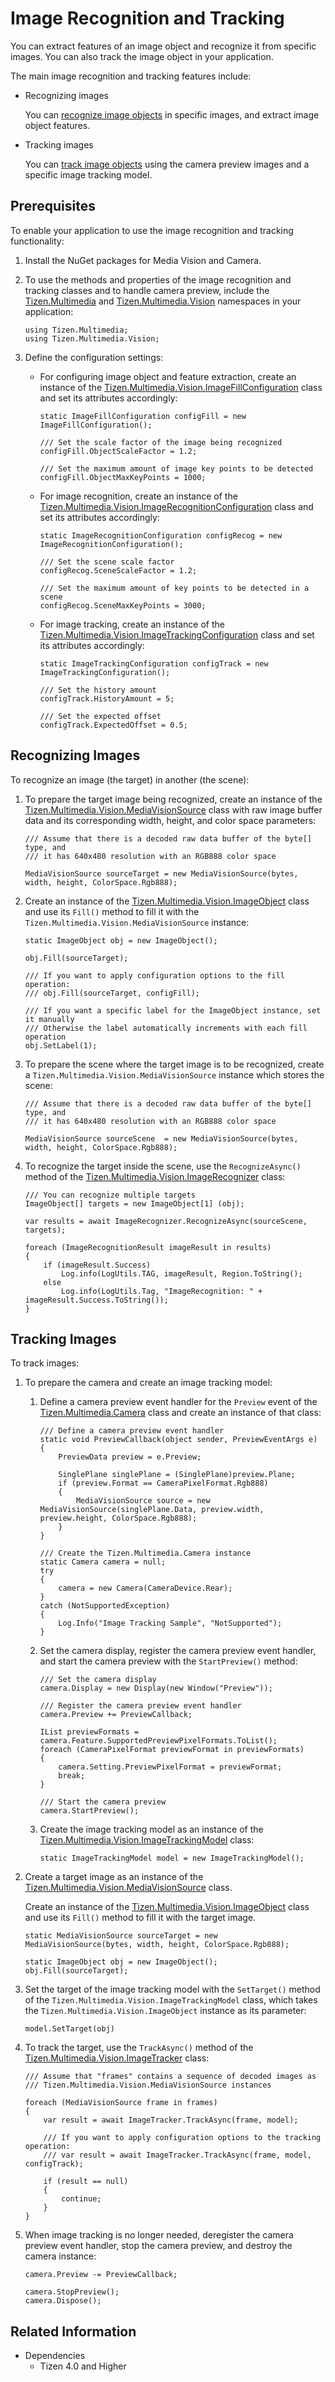 # Image Recognition and Tracking


You can extract features of an image object and recognize it from specific images. You can also track the image object in your application.

The main image recognition and tracking features include:

-   Recognizing images

    You can [recognize image objects](#recognize) in specific images, and extract image object features.

-   Tracking images

    You can [track image objects](#track) using the camera preview images and a specific image tracking model.

## Prerequisites

To enable your application to use the image recognition and tracking functionality:

1.  Install the NuGet packages for Media Vision and Camera.
2.  To use the methods and properties of the image recognition and tracking classes and to handle camera preview, include the [Tizen.Multimedia](https://developer.tizen.org/dev-guide/csapi/api/Tizen.Multimedia.html) and [Tizen.Multimedia.Vision](https://developer.tizen.org/dev-guide/csapi/api/Tizen.Multimedia.Vision.html) namespaces in your application:

    ```
    using Tizen.Multimedia;
    using Tizen.Multimedia.Vision;
    ```

3.  Define the configuration settings:
    -   For configuring image object and feature extraction, create an instance of the [Tizen.Multimedia.Vision.ImageFillConfiguration](https://developer.tizen.org/dev-guide/csapi/api/Tizen.Multimedia.Vision.ImageFillConfiguration.html) class and set its attributes accordingly:

        ```
        static ImageFillConfiguration configFill = new ImageFillConfiguration();

        /// Set the scale factor of the image being recognized
        configFill.ObjectScaleFactor = 1.2;

        /// Set the maximum amount of image key points to be detected
        configFill.ObjectMaxKeyPoints = 1000;
        ```

    -   For image recognition, create an instance of the [Tizen.Multimedia.Vision.ImageRecognitionConfiguration](https://developer.tizen.org/dev-guide/csapi/api/Tizen.Multimedia.Vision.ImageRecognitionConfiguration.html) class and set its attributes accordingly:

        ```
        static ImageRecognitionConfiguration configRecog = new ImageRecognitionConfiguration();

        /// Set the scene scale factor
        configRecog.SceneScaleFactor = 1.2;

        /// Set the maximum amount of key points to be detected in a scene
        configRecog.SceneMaxKeyPoints = 3000;
        ```

    -   For image tracking, create an instance of the [Tizen.Multimedia.Vision.ImageTrackingConfiguration](https://developer.tizen.org/dev-guide/csapi/api/Tizen.Multimedia.Vision.ImageTrackingConfiguration.html) class and set its attributes accordingly:

        ```
        static ImageTrackingConfiguration configTrack = new ImageTrackingConfiguration();

        /// Set the history amount
        configTrack.HistoryAmount = 5;

        /// Set the expected offset
        configTrack.ExpectedOffset = 0.5;
        ```

<a name="recognize"></a>
## Recognizing Images

To recognize an image (the target) in another (the scene):

1.  To prepare the target image being recognized, create an instance of the [Tizen.Multimedia.Vision.MediaVisionSource](https://developer.tizen.org/dev-guide/csapi/api/Tizen.Multimedia.Vision.MediaVisionSource.html) class with raw image buffer data and its corresponding width, height, and color space parameters:

    ```
    /// Assume that there is a decoded raw data buffer of the byte[] type, and
    /// it has 640x480 resolution with an RGB888 color space

    MediaVisionSource sourceTarget = new MediaVisionSource(bytes, width, height, ColorSpace.Rgb888);
    ```

2.  Create an instance of the [Tizen.Multimedia.Vision.ImageObject](https://developer.tizen.org/dev-guide/csapi/api/Tizen.Multimedia.Vision.ImageObject.html) class and use its `Fill()` method to fill it with the `Tizen.Multimedia.Vision.MediaVisionSource` instance:

    ```
    static ImageObject obj = new ImageObject();

    obj.Fill(sourceTarget);

    /// If you want to apply configuration options to the fill operation:
    /// obj.Fill(sourceTarget, configFill);

    /// If you want a specific label for the ImageObject instance, set it manually
    /// Otherwise the label automatically increments with each fill operation
    obj.SetLabel(1);
    ```

3.  To prepare the scene where the target image is to be recognized, create a `Tizen.Multimedia.Vision.MediaVisionSource` instance which stores the scene:

    ```
    /// Assume that there is a decoded raw data buffer of the byte[] type, and
    /// it has 640x480 resolution with an RGB888 color space

    MediaVisionSource sourceScene  = new MediaVisionSource(bytes, width, height, ColorSpace.Rgb888);
    ```

4.  To recognize the target inside the scene, use the `RecognizeAsync()` method of the [Tizen.Multimedia.Vision.ImageRecognizer](https://developer.tizen.org/dev-guide/csapi/api/Tizen.Multimedia.Vision.ImageRecognizer.html) class:

    ```
    /// You can recognize multiple targets
    ImageObject[] targets = new ImageObject[1] (obj);

    var results = await ImageRecognizer.RecognizeAsync(sourceScene, targets);

    foreach (ImageRecognitionResult imageResult in results)
    {
        if (imageResult.Success)
            Log.info(LogUtils.TAG, imageResult, Region.ToString();
        else
            Log.info(LogUtils.Tag, "ImageRecognition: " + imageResult.Success.ToString());
    }
    ```

<a name="track"></a>
## Tracking Images

To track images:

1.  To prepare the camera and create an image tracking model:
    1.  Define a camera preview event handler for the `Preview` event of the [Tizen.Multimedia.Camera](https://developer.tizen.org/dev-guide/csapi/api/Tizen.Multimedia.Camera.html) class and create an instance of that class:

        ```
        /// Define a camera preview event handler
        static void PreviewCallback(object sender, PreviewEventArgs e)
        {
            PreviewData preview = e.Preview;

            SinglePlane singlePlane = (SinglePlane)preview.Plane;
            if (preview.Format == CameraPixelFormat.Rgb888)
            {
                MediaVisionSource source = new MediaVisionSource(singlePlane.Data, preview.width, preview.height, ColorSpace.Rgb888);
            }
        }

        /// Create the Tizen.Multimedia.Camera instance
        static Camera camera = null;
        try
        {
            camera = new Camera(CameraDevice.Rear);
        }
        catch (NotSupportedException)
        {
            Log.Info("Image Tracking Sample", "NotSupported");
        }
        ```

    2.  Set the camera display, register the camera preview event handler, and start the camera preview with the `StartPreview()` method:

        ```
        /// Set the camera display
        camera.Display = new Display(new Window("Preview"));

        /// Register the camera preview event handler
        camera.Preview += PreviewCallback;

        IList previewFormats = camera.Feature.SupportedPreviewPixelFormats.ToList();
        foreach (CameraPixelFormat previewFormat in previewFormats)
        {
            camera.Setting.PreviewPixelFormat = previewFormat;
            break;
        }

        /// Start the camera preview
        camera.StartPreview();
        ```

    3.  Create the image tracking model as an instance of the [Tizen.Multimedia.Vision.ImageTrackingModel](https://developer.tizen.org/dev-guide/csapi/api/Tizen.Multimedia.Vision.ImageTrackingModel.html) class:

        ```
        static ImageTrackingModel model = new ImageTrackingModel();
        ```

2.  Create a target image as an instance of the [Tizen.Multimedia.Vision.MediaVisionSource](https://developer.tizen.org/dev-guide/csapi/api/Tizen.Multimedia.Vision.MediaVisionSource.html) class.

    Create an instance of the [Tizen.Multimedia.Vision.ImageObject](https://developer.tizen.org/dev-guide/csapi/api/Tizen.Multimedia.Vision.ImageObject.html) class and use its `Fill()` method to fill it with the target image.

    ```
    static MediaVisionSource sourceTarget = new MediaVisionSource(bytes, width, height, ColorSpace.Rgb888);

    static ImageObject obj = new ImageObject();
    obj.Fill(sourceTarget);
    ```

3.  Set the target of the image tracking model with the `SetTarget()` method of the `Tizen.Multimedia.Vision.ImageTrackingModel` class, which takes the `Tizen.Multimedia.Vision.ImageObject` instance as its parameter:

    ```
    model.SetTarget(obj)
    ```

4.  To track the target, use the `TrackAsync()` method of the [Tizen.Multimedia.Vision.ImageTracker](https://developer.tizen.org/dev-guide/csapi/api/Tizen.Multimedia.Vision.ImageTracker.html) class:

    ```
    /// Assume that "frames" contains a sequence of decoded images as
    /// Tizen.Multimedia.Vision.MediaVisionSource instances

    foreach (MediaVisionSource frame in frames)
    {
        var result = await ImageTracker.TrackAsync(frame, model);

        /// If you want to apply configuration options to the tracking operation:
        /// var result = await ImageTracker.TrackAsync(frame, model, configTrack);

        if (result == null)
        {
            continue;
        }
    }
    ```

5.  When image tracking is no longer needed, deregister the camera preview event handler, stop the camera preview, and destroy the camera instance:

    ```
    camera.Preview -= PreviewCallback;

    camera.StopPreview();
    camera.Dispose();
    ```


## Related Information
* Dependencies
  -   Tizen 4.0 and Higher
